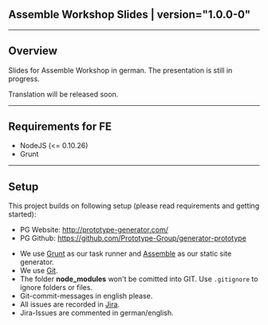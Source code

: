 ## Assemble Workshop Slides | version="1.0.0-0"

---------------------------------------------------

## Overview

Slides for Assemble Workshop in german. The presentation is still in progress.

Translation will be released soon. 

---------------------------------------------------
## Requirements for FE
* NodeJS (<= 0.10.26)
* Grunt

---------------------------------------------------
## Setup

This project builds on following setup (please read requirements and getting started):

* PG Website: http://prototype-generator.com/
* PG Github: https://github.com/Prototype-Group/generator-prototype

- We use [Grunt](http://gruntjs.com/) as our task runner and [Assemble](http://assemble.io/) as our static site generator.
- We use [Git](#).
- The folder __node_modules__ won't be comitted into GIT. Use ```.gitignore``` to ignore folders or files.
- Git-commit-messages in english please.
- All issues are recorded in [Jira](#).
- Jira-Issues are commented in german/english.